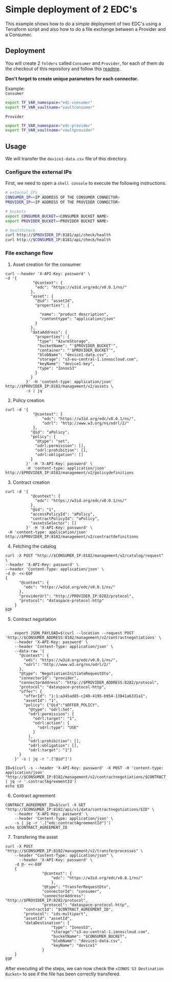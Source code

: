 # Simple deployment of 2 EDC's

This example shows how to do a simple deployment of two EDC's using a Terraform script and also how to do a file exchange between a Provider and a Consumer.

## Deployment

You will create 2 `folders` called `Consumer` and `Provider`, for each of them do the checkout of this repository and follow this [readme](../../deployment/README.md).

**Don't forget to create unique parameters for each connector.**

Example:  
`Consumer`
```bash
export TF_VAR_namespace="edc-consumer"
export TF_VAR_vaultname="vaultconsumer"
```
`Provider`
```bash
export TF_VAR_namespace="edc-provider"
export TF_VAR_vaultname="vaultprovider"
```

## Usage
We will transfer the `device1-data.csv` file of this directory. 

### Configure the external IPs
First, we need to open a `shell console` to execute the following instructions.

```bash
# external IPs
CONSUMER_IP=<IP ADDRESS OF THE CONSUMER CONNECTOR>
PROVIDER_IP=<IP ADDRESS OF THE PROVIDER CONNECTOR>

# buckets
export CONSUMER_BUCKET=<CONSUMER BUCKET NAME>
export PROVIDER_BUCKET=<PROVIDER BUCKET NAME>

# healthcheck
curl http://$PROVIDER_IP:8181/api/check/health
curl http://$CONSUMER_IP:8181/api/check/health
```

### File exchange flow

1) Asset creation for the consumer
```console
curl --header 'X-API-Key: password' \
-d '{
			"@context": {
             "edc": "https://w3id.org/edc/v0.0.1/ns/"
           },
           "asset": {
             "@id": "assetId",
			 "properties": {
              
               "name": "product description",
               "contenttype": "application/json"
             }
           },
           "dataAddress": {
             "properties": {
              "type": "AzureStorage",
              "bucketName": "'$PROVIDER_BUCKET'",
              "container": "'$PROVIDER_BUCKET'",
              "blobName": "device1-data.csv",
              "storage": "s3-eu-central-1.ionoscloud.com",
              "keyName": "device1-key",
              "type": "IonosS3"
             }
           }
         }' -H 'content-type: application/json' http://$PROVIDER_IP:8182/management/v2/assets \
         -s | jq
```

2) Policy creation
```console
curl -d '{
			"@context": {
				"edc": "https://w3id.org/edc/v0.0.1/ns/",
				"odrl": "http://www.w3.org/ns/odrl/2/"
			},
           "@id": "aPolicy",
           "policy": {
             "@type": "set",
             "odrl:permission": [],
             "odrl:prohibition": [],
             "odrl:obligation": []
           }
         }' -H 'X-API-Key: password' \
		 -H 'content-type: application/json' http://$PROVIDER_IP:8182/management/v2/policydefinitions
```

3) Contract creation
```console
curl -d '{
           "@context": {
             "edc": "https://w3id.org/edc/v0.0.1/ns/"
           },
           "@id": "1",
           "accessPolicyId": "aPolicy",
           "contractPolicyId": "aPolicy",
           "assetsSelector": []
         }' -H 'X-API-Key: password' \
 -H 'content-type: application/json' http://$PROVIDER_IP:8182/management/v2/contractdefinitions
```

4) Fetching the catalog
```console
curl -X POST "http://$CONSUMER_IP:8182/management/v2/catalog/request" \
--header 'X-API-Key: password' \
--header 'Content-Type: application/json' \
-d @- <<-EOF
{
      "@context": {
        "edc": "https://w3id.org/edc/v0.0.1/ns/"
      },
      "providerUrl": "http://PROVIDER_IP:8282/protocol",
      "protocol": "dataspace-protocol-http"
    }
EOF
```

5) Contract negotiation
```console

    export JSON_PAYLOAD=$(curl --location --request POST 'http://$CONSUMER_ADDRESS:8182/management/v2/contractnegotiations' \
    --header 'X-API-Key: password' \
    --header 'Content-Type: application/json' \
    --data-raw '{
      "@context": {
        "edc": "https://w3id.org/edc/v0.0.1/ns/",
        "odrl": "http://www.w3.org/ns/odrl/2/"
      },
      "@type": "NegotiationInitiateRequestDto",
      "connectorId": "provider",
      "connectorAddress": "http://$PROVIDER_ADDRESS:8282/protocol",
      "protocol": "dataspace-protocol-http",
      "offer": {
        "offerId": "1:1:a345ad85-c240-4195-b954-13841a6331a1",
        "assetId": "1",
        "policy": {"@id":"$OFFER_POLICY",
          "@type": "odrl:Set",
          "odrl:permission": {
            "odrl:target": "1",
            "odrl:action": {
              "odrl:type": "USE"
            }
          },
          "odrl:prohibition": [],
          "odrl:obligation": [],
          "odrl:target": "1"}
      }
    }' -s | jq -r '.["@id"]')
```
```console    
ID=$(curl -s --header 'X-API-Key: password' -X POST -H 'content-type: application/json'  "http://$CONSUMER_IP:8182/management/v2/contractnegotiations/$CONTRACT_NEGOTIATION_ID" | jq -r '.contractAgreementId')
echo $ID
```

6) Contract agreement
```console
CONTRACT_AGREEMENT_ID=$(curl -X GET "http://$CONSUMER_IP:8182/api/v1/data/contractnegotiations/$ID" \
	--header 'X-API-Key: password' \
    --header 'Content-Type: application/json' \
    -s | jq -r '.["edc:contractAgreementId"]')
echo $CONTRACT_AGREEMENT_ID
```

7) Transfering the asset
```console
curl -X POST "http://$CONSUMER_IP:8182/management/v2/transferprocesses" \
    --header "Content-Type: application/json" \
	  --header 'X-API-Key: password' \
    -d @- <<-EOF
    {	
				"@context": {
					"edc": "https://w3id.org/edc/v0.0.1/ns/"
					},
				"@type": "TransferRequestDto",
                "connectorId": "consumer",
                "connectorAddress": "http://$PROVIDER_IP:8282/protocol",
				"protocol": "dataspace-protocol-http",
        "contractId": "$CONTRACT_AGREEMENT_ID",
        "protocol": "ids-multipart",
        "assetId": "assetId",
        "dataDestination": { 
					"type": "IonosS3",
					"storage":"s3-eu-central-1.ionoscloud.com",
					"bucketName": "$CONSUMER_BUCKET",
					"blobName": "device1-data.csv",
					"keyName": "device1"
				}
    }
EOF
```

After executing all the steps, we can now check the `<IONOS S3 Destination Bucket>` to see if the file has been correctly transfered.
